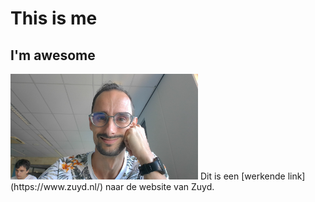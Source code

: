 # This is me
## I'm awesome
<img src="img/Me.jpg" width="300" alt="an image of me"/>
Dit is een [werkende link](https://www.zuyd.nl/) naar de website van Zuyd.
